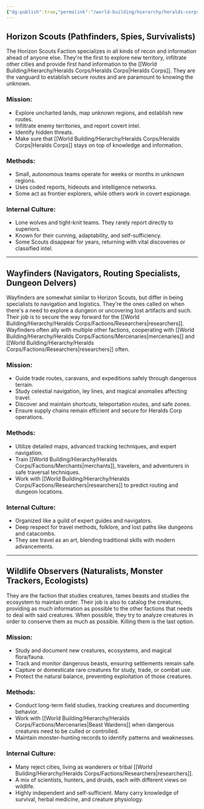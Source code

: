 ```yaml
---
{"dg-publish":true,"permalink":"/world-building/hierarchy/heralds-corps/factions/explorers/","created":"2025-02-04T10:32:58.224-05:00","updated":"2025-03-27T16:01:39.448-04:00"}
---
```


## Horizon Scouts (Pathfinders, Spies, Survivalists)
 The Horizon Scouts Faction specializes in all kinds of recon and information ahead of anyone else. They're the first to explore new territory, infiltrate other cities and provide first hand information to the [[World Building/Hierarchy/Heralds Corps/Heralds Corps\|Heralds Corps]]. They are the vanguard to establish secure routes and are paramount to knowing the unknown.
 
### Mission:
- Explore uncharted lands, map unknown regions, and establish new routes.
- Infiltrate enemy territories, and report covert intel.
- Identify hidden threats.
- Make sure that [[World Building/Hierarchy/Heralds Corps/Heralds Corps\|Heralds Corps]] stays on top of knowledge and information.

### Methods:
- Small, autonomous teams operate for weeks or months in unknown regions.
- Uses coded reports, hideouts and intelligence networks.
- Some act as frontier explorers, while others work in covert espionage.

### Internal Culture:
- Lone wolves and tight-knit teams. They rarely report directly to superiors.
- Known for their cunning, adaptability, and self-sufficiency.
- Some Scouts disappear for years, returning with vital discoveries or classified intel.
 
---
## Wayfinders (Navigators, Routing Specialists, Dungeon Delvers)
Wayfinders are somewhat similar to Horizon Scouts, but differ in being specialists to navigation and logistics. They're the ones called on when there's a need to explore a dungeon or uncovering lost artifacts and such. Their job is to secure the way forward for the [[World Building/Hierarchy/Heralds Corps/Factions/Researchers\|researchers]]. Wayfinders often ally with multiple other factions, cooperating with [[World Building/Hierarchy/Heralds Corps/Factions/Mercenaries\|mercenaries]] and [[World Building/Hierarchy/Heralds Corps/Factions/Researchers\|researchers]] often.

### Mission:
- Guide trade routes, caravans, and expeditions safely through dangerous terrain.
- Study celestial navigation, ley lines, and magical anomalies affecting travel.
- Discover and maintain shortcuts, teleportation routes, and safe zones.
- Ensure supply chains remain efficient and secure for Heralds Corp operations.

### Methods:
- Utilize detailed maps, advanced tracking techniques, and expert navigation.
- Train [[World Building/Hierarchy/Heralds Corps/Factions/Merchants\|merchants]], travelers, and adventurers in safe traversal techniques.
- Work with [[World Building/Hierarchy/Heralds Corps/Factions/Researchers\|researchers]] to predict routing and dungeon locations.

### Internal Culture:
- Organized like a guild of expert guides and navigators.
- Deep respect for travel methods, folklore, and lost paths like dungeons and catacombs.
- They see travel as an art, blending traditional skills with modern advancements.

---
## Wildlife Observers (Naturalists, Monster Trackers, Ecologists)
They are the faction that studies creatures, tames beasts and studies the ecosystem to maintain order. Their job is also to catalog the creatures, providing as much information as possible to the other factions that needs to deal with said creatures. When possible, they try to analyze creatures in order to conserve them as much as possible. Killing them is the last option.

### Mission:
- Study and document new creatures, ecosystems, and magical flora/fauna.
- Track and monitor dangerous beasts, ensuring settlements remain safe.
- Capture or domesticate rare creatures for study, trade, or combat use.
- Protect the natural balance, preventing exploitation of those creatures.

### Methods:
- Conduct long-term field studies, tracking creatures and documenting behavior.
- Work with [[World Building/Hierarchy/Heralds Corps/Factions/Mercenaries\|Beast Wardens]] when dangerous creatures need to be culled or controlled.
- Maintain monster-hunting records to identify patterns and weaknesses.

### Internal Culture:
- Many reject cities, living as wanderers or tribal [[World Building/Hierarchy/Heralds Corps/Factions/Researchers\|researchers]].
- A mix of scientists, hunters, and druids, each with different views on wildlife.
- Highly independent and self-sufficient. Many carry knowledge of survival, herbal medicine, and creature physiology.
